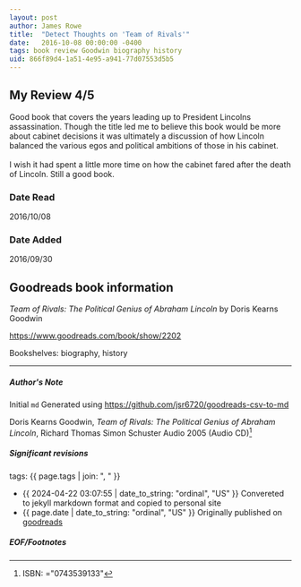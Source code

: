 ```yaml
---
layout: post
author: James Rowe
title:  "Detect Thoughts on 'Team of Rivals'"
date:   2016-10-08 00:00:00 -0400
tags: book review Goodwin biography history
uid: 866f89d4-1a51-4e95-a941-77d07553d5b5
---
```


<!-- highly dependent on how you personally use jekyll templates, and how you want this to show up -->
<!-- escape any jekyll keys with double brackets -->

## My Review 4/5

Good book that covers the years leading up to President Lincolns assassination. Though the title led me to believe this book would be more about cabinet decisions it was ultimately a discussion of how Lincoln balanced the various egos and political ambitions of those in his cabinet.<br/><br/>I wish it had spent a little more time on how the cabinet fared after the death of Lincoln. Still a good book.

### Date Read
2016/10/08

### Date Added
2016/09/30

## Goodreads book information

*Team of Rivals: The Political Genius of Abraham Lincoln* by Doris Kearns Goodwin

https://www.goodreads.com/book/show/2202

Bookshelves: biography, history

---

##### Author's Note

Initial `md` Generated using https://github.com/jsr6720/goodreads-csv-to-md

Doris Kearns Goodwin, *Team of Rivals: The Political Genius of Abraham Lincoln*, Richard Thomas Simon  Schuster Audio 2005 (Audio CD)[^1]

##### Significant revisions

tags: {{ page.tags | join: ", " }} <!-- todo move this somewhere -->

- {{ 2024-04-22 03:07:55 | date_to_string: "ordinal", "US" }} Convereted to jekyll markdown format and copied to personal site
- {{ page.date | date_to_string: "ordinal", "US" }} Originally published on [goodreads](https://www.goodreads.com)

##### EOF/Footnotes

[^1]: ISBN: ="0743539133"